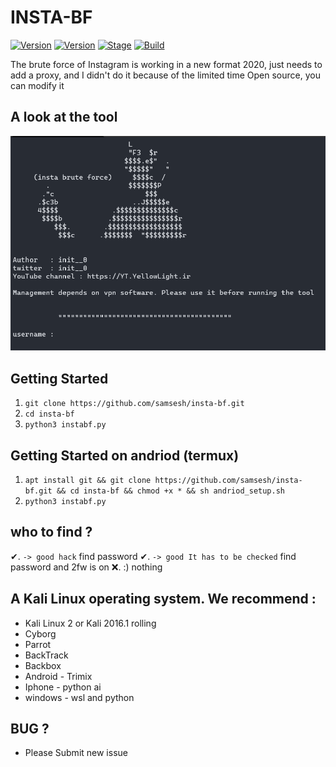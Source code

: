  # INSTA-BF



[![Version](https://img.shields.io/badge/instafb-2.0.0-brightgreen.svg?maxAge=259200)]()
[![Version](https://img.shields.io/badge/Codename-Pretty-red.svg?maxAge=259200)]()
[![Stage](https://img.shields.io/badge/Release-Stable-brightgreen.svg)]()
[![Build](https://img.shields.io/badge/Supported_OS-Linux&Win-orange.svg)]()

The brute force of Instagram is working in a new format 2020, just needs to add a proxy, and I didn't do it because of the limited time
Open source, you can modify it 

## A look at the tool

![tweet](./screen/1.png)


## Getting Started
1. ```git clone https://github.com/samsesh/insta-bf.git```
2. ```cd insta-bf```
3. ```python3 instabf.py```

## Getting Started on andriod (termux)
1. ```apt install git && git clone https://github.com/samsesh/insta-bf.git && cd insta-bf && chmod +x * && sh andriod_setup.sh```
2. ```python3 instabf.py```

## who to find ?
✔. ```-> good hack``` find password
✔. ```-> good It has to be checked``` find password and 2fw is on
❌. :) nothing 

## A Kali Linux operating system. We recommend :
- Kali Linux 2 or Kali 2016.1 rolling 
- Cyborg
- Parrot 
- BackTrack 
- Backbox  
- Android - Trimix
- Iphone - python ai 
- windows - wsl and python
## BUG ? 
- Please Submit new issue 

